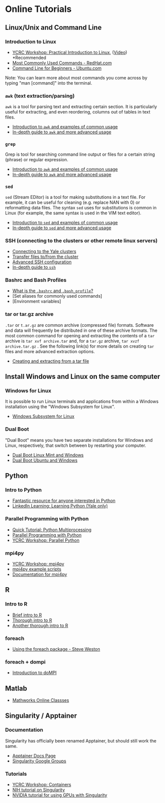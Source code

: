 # Online Tutorials

## Linux/Unix and Command Line

### Introduction to Linux

* [YCRC Workshop: Practical Introduction to Linux](https://ycrc.github.io/PIL/), ([Video](https://research.computing.yale.edu/ycrc-bootcamp-practical-introduction-linux)) *Recommended
* [Most Commonly Used Commands - RedHat.com](https://www.redhat.com/sysadmin/10-commands-terminal)
* [Command Line for Beginners - Ubuntu.com](https://ubuntu.com/tutorials/command-line-for-beginners#1-overview)

Note: You can learn more about most commands you come across by typing "man [command]" into the terminal.

### `awk` (text extraction/parsing)

`awk` is a tool for parsing text and extracting certain section. It is particularly useful for extracting, and even reordering, columns out of tables in text files.

* [Introduction to `awk` and examples of common usage](https://www.freecodecamp.org/news/the-linux-awk-command-linux-and-unix-usage-syntax-examples/)
* [In-depth guide to `awk` and more advanced usage](https://linuxize.com/post/awk-command/#how-awk-works)

### `grep`

Grep is tool for searching command line output or files for a certain string (phrase) or regular expression.

* [Introduction to `awk` and examples of common usage](https://www.freecodecamp.org/news/grep-command-tutorial-how-to-search-for-a-file-in-linux-and-unix/)
* [In-depth guide to `awk` and more advanced usage](https://www.geeksforgeeks.org/grep-command-in-unixlinux/)

### `sed`

`sed` (Stream EDitor) is a tool for making substitutions in a text file. For example, it can be useful for cleaning (e.g. replace NAN with 0) or reformatting data files. The syntax `sed` uses for substitutions is common in Linux (for example, the same syntax is used in the VIM text editor).


* [Introduction to `sed` and examples of common usage](https://www.geeksforgeeks.org/sed-command-in-linux-unix-with-examples/?ref=lbp)
* [In-depth guide to `sed` and more advanced usage](https://www.gnu.org/software/sed/manual/sed.html)

### SSH (connecting to the clusters or other remote linux servers)

* [Connecting to the Yale clusters](/clusters-at-yale/access)
* [Transfer files to/from the cluster](/clusters-at-yale/data/transfer)
* [Advanced SSH configuration](clusters-at-yale/access/advanced-config)
* [In-depth guide to `ssh`](https://www.ssh.com/academy/ssh/command)

### Bashrc and Bash Profiles

* [What is the `.bashrc` and `.bash_profile`?](https://www.linuxfordevices.com/tutorials/linux/bashrc-and-bash-profile)
* [Set aliases for commonly used commands]
* [Environment variables]

### tar or tar.gz archive

`.tar` or `t.ar.gz` are common archive (compressed file) formats. Software and data will frequently be distributed in one of these archive formats.
The most common command for opening and extracting the contents of a `tar` archive is `tar xvf archive.tar` and, for a `tar.gz` archive, `tar xvzf archive.tar.gz` .
See the following link(s) for more details on creating `tar` files and more advanced extraction options.

* [Creating and extracting from a tar file](https://www.howtogeek.com/248780/how-to-compress-and-extract-files-using-the-tar-command-on-linux/)

## Install Windows and Linux on the same computer

### Windows for Linux

It is possible to run Linux terminals and applications from within a Windows installation using the "Windows Subsystem for Linux".

* [Windows Subsystem for Linux](https://docs.microsoft.com/en-us/windows/wsl/about)

### Dual Boot

"Dual Boot" means you have two separate installations for Windows and Linux, respectively, that switch between by restarting your computer.

* [Dual Boot Linux Mint and Windows](https://itsfoss.com/guide-install-linux-mint-16-dual-boot-windows/)
* [Dual Boot Ubuntu and Windows](https://www.tecmint.com/install-ubuntu-16-04-alongside-with-windows-10-or-8-in-dual-boot/)

## Python

### Intro to Python

* [Fantastic resource for anyone interested in Python](http://www.automatetheboringstuff.com)
* [LinkedIn Learning: Learning Python (Yale only)](https://www.linkedin.com/learning/learning-python-2/python-functions?u=2110361)

### Parallel Programming with Python

* [Quick Tutorial: Python Multiprocessing](https://further-reading.net/2017/01/quick-tutorial-python-multiprocessing/)
* [Parallel Programming with Python](https://chryswoods.com/parallel_python/index.html)
* [YCRC Workshop: Parallel Python](http://docs.ycrc.yale.edu/parallel_python/)

### mpi4py

* [YCRC Workshop: mpi4py](https://research.computing.yale.edu/sites/default/files/files/mpi4py.pdf)
* [mpi4py example scripts](https://github.com/ycrc/mpi4py-examples)
* [Documentation for mpi4py](https://mpi4py.readthedocs.io/en/stable/tutorial.html)

## R

### Intro to R

* [Brief intro to R](http://www.r-tutor.com/r-introduction)
* [Thorough intro to R](https://www.cyclismo.org/tutorial/R/)
* [Another thorough intro to R](https://r-coder.com/learn-r/)

### foreach

* [Using the foreach package - Steve Weston](https://cran.r-project.org/web/packages/foreach/vignettes/foreach.html)

### foreach + dompi

* [Introduction to doMPI](https://cran.r-project.org/web/packages/doMPI/vignettes/doMPI.pdf)

## Matlab

* [Mathworks Online Classses](https://matlabacademy.mathworks.com/)

## Singularity / Apptainer

### Documentation

Singularity has officially been renamed Apptainer, but should still work the same.
 
* [Apptainer Docs Page](https://apptainer.org/docs/user/main/)
* [Singularity Google Groups](https://groups.google.com/a/lbl.gov/forum/#!forum/singularity)

### Tutorials

* [YCRC Workshop: Containers](http://docs.ycrc.yale.edu/containers-bootcamp)
* [NIH tutorial on Singularity](https://singularity-tutorial.github.io)
* [NVIDIA tutorial for using GPUs with Singularity](https://devblogs.nvidia.com/docker-compatibility-singularity-hpc/)
